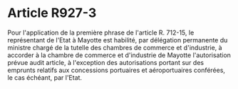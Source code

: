 # Article R927-3

Pour l'application de la première phrase de l'article R. 712-15, le représentant de l'Etat à Mayotte est habilité, par délégation permanente du ministre chargé de la tutelle des chambres de commerce et d'industrie, à accorder à la chambre de commerce et d'industrie de Mayotte l'autorisation prévue audit article, à l'exception des autorisations portant sur des emprunts relatifs aux concessions portuaires et aéroportuaires conférées, le cas échéant, par l'Etat.
